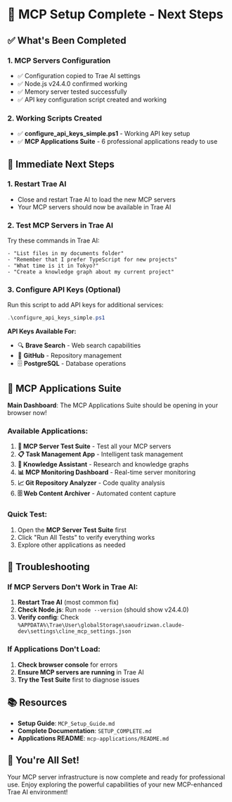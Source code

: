 # 🎉 MCP Setup Complete - Next Steps

## ✅ What's Been Completed

### 1. **MCP Servers Configuration**
- ✅ Configuration copied to Trae AI settings
- ✅ Node.js v24.4.0 confirmed working
- ✅ Memory server tested successfully
- ✅ API key configuration script created and working

### 2. **Working Scripts Created**
- ✅ **configure_api_keys_simple.ps1** - Working API key setup
- ✅ **MCP Applications Suite** - 6 professional applications ready to use

## 🚀 Immediate Next Steps

### 1. **Restart Trae AI**
- Close and restart Trae AI to load the new MCP servers
- Your MCP servers should now be available in Trae AI

### 2. **Test MCP Servers in Trae AI**
Try these commands in Trae AI:
```
- "List files in my documents folder"
- "Remember that I prefer TypeScript for new projects"
- "What time is it in Tokyo?"
- "Create a knowledge graph about my current project"
```

### 3. **Configure API Keys (Optional)**
Run this script to add API keys for additional services:
```powershell
.\configure_api_keys_simple.ps1
```

**API Keys Available For:**
- 🔍 **Brave Search** - Web search capabilities
- 🐙 **GitHub** - Repository management
- 🗄️ **PostgreSQL** - Database operations

## 🎯 MCP Applications Suite

**Main Dashboard**: The MCP Applications Suite should be opening in your browser now!

### Available Applications:
1. **🧪 MCP Server Test Suite** - Test all your MCP servers
2. **📋 Task Management App** - Intelligent task management
3. **🧠 Knowledge Assistant** - Research and knowledge graphs
4. **📊 MCP Monitoring Dashboard** - Real-time server monitoring
5. **📈 Git Repository Analyzer** - Code quality analysis
6. **🗄️ Web Content Archiver** - Automated content capture

### Quick Test:
1. Open the **MCP Server Test Suite** first
2. Click "Run All Tests" to verify everything works
3. Explore other applications as needed

## 🔧 Troubleshooting

### If MCP Servers Don't Work in Trae AI:
1. **Restart Trae AI** (most common fix)
2. **Check Node.js**: Run `node --version` (should show v24.4.0)
3. **Verify config**: Check `%APPDATA%\Trae\User\globalStorage\saoudrizwan.claude-dev\settings\cline_mcp_settings.json`

### If Applications Don't Load:
1. **Check browser console** for errors
2. **Ensure MCP servers are running** in Trae AI
3. **Try the Test Suite** first to diagnose issues

## 📚 Resources

- **Setup Guide**: `MCP_Setup_Guide.md`
- **Complete Documentation**: `SETUP_COMPLETE.md`
- **Applications README**: `mcp-applications/README.md`

## 🎊 You're All Set!

Your MCP server infrastructure is now complete and ready for professional use. Enjoy exploring the powerful capabilities of your new MCP-enhanced Trae AI environment!
